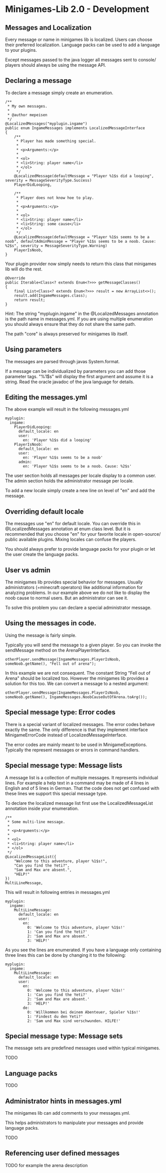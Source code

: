 # Minigames-Lib 2.0 - Development

## Messages and Localization

Every message or name in minigames lib is localized. Users can choose their preferred localization. Language packs
can be used to add a language to your plugins.

Except messages passed to the java logger all messages sent to console/ players should always be using the message API.

## Declaring a message

To declare a message simply create an enumeration.

    /**
     * My own messages.
     *
     * @author mepeisen
     */
    @LocalizedMessages("myplugin.ingame")
    public enum IngameMessages implements LocalizedMessageInterface
    {
        /**
         * Player has made something special.
         *
         * <p>Arguments:</p>
         *
         * <ol>
         * <li>String: player name</li>
         * </ol>
         */
        @LocalizedMessage(defaultMessage = "Player %1$s did a looping", severity = MessageSeverityType.Success)
        PlayerDidLooping,
        
        /**
         * Player does not know hoe to play.
         *
         * <p>Arguments:</p>
         *
         * <ol>
         * <li>String: player name</li>
         * <li>String: some cause</li>
         * </ol>
         */
        @LocalizedMessage(defaultMessage = "Player %1$s seems to be a noob", defaultAdminMessage = "Player %1$s seems to be a noob. Cause: %2$s", severity = MessageSeverityType.Warning)
        PlayerIsNoob,
    }
    
Your plugin provider now simply needs to return this class that minigames lib will do the rest.

    @Override
    public Iterable<Class<? extends Enum<?>>> getMessageClasses()
    {
        final List<Class<? extends Enum<?>>> result = new ArrayList<>();
        result.add(IngameMessages.class);
        return result;
    }
    
Hint: The string "myplugin.ingame" in the @LocalizedMessages annotation is the path name in messages.yml.
If you are using multiple enumeration you should always ensure that they do not share the same path.

The path "core" is always preserved for minigames lib itself.

## Using parameters

The messages are parsed through javas System.format.

If a message can be individualized by parameters you can add those parameter tags. "%1$s" will display the first argument and assume it is a string.
Read the oracle javadoc of the java language for details.

## Editing the messages.yml

The above example will result in the following messages.yml

    myplugin:
      ingame:
        PlayerDidLooping:
          default_locale: en
          user:
            en: 'Player %1$s did a looping'
        PlayerIsNoob:
          default_locale: en
          user:
            en: 'Player %1$s seems to be a noob'
          admin:
            en: 'Player %1$s seems to be a noob. Cause: %2$s'

The user section holds all messages per locale display to a common user. The admin section holds the administrator message per locale.

To add a new locale simply create a new line on level of "en" and add the message.

## Overriding default locale

The messages use "en" for default locale. You can override this in @LocalizedMessages annotation at enum class level.
But it is recommended that you choose "en" for your favorite locale in open-source/ public available plugins. Mixing locales
can confuse the players.

You should always prefer to provide language packs for your plugin or let the user create the language packs.

## User vs admin

The minigames lib provides special behavior for messages. Usually administrators (=minecraft operators) like additional
information for analyzing problems. In our example above we do not like to display the noob cause to normal users.
But an administrator can see it.

To solve this problem you can declare a special administrator message.

## Using the messages in code.

Using the message is fairly simple.

Typically you will send the message to a given player. So you can invoke the sendMessage method on the ArenaPlayerInterface.

    otherPlayer.sendMessage(IngameMessages.PlayerIsNoob, someNoob.getName(), "Fell out of arena");

In this example we are not consequent. The constant String "Fell out of Arena" should be localized too. However the minigames lib
provides a solution for this too. We can convert a message to a nested argument:

    otherPlayer.sendMessage(IngameMessages.PlayerIsNoob, someNoob.getName(), IngameMessages.NoobCauseOutOfArena.toArg());

## Special message type: Error codes

There is a special variant of localized messages. The error codes behave exactly the same. The only difference is that
they implement interface MinigameErrorCode instead of LocalizedMessageInterface.

The error codes are mainly meant to be used in MinigameExceptions. Typically the represent messages or errors in command
handlers.

## Special message type: Message lists

A message list is a collection of multiple messages. It represents individual lines.
For example a help text in a command may be made of 4 lines in English and of 5 lines
in German. That the code does not get confused with these lines we support
this special message type.

To declare the localized message list first use the LocalizedMessageList annotation inside your enumeration.

    /**
     * Some multi-line message.
     * 
     * <p>Arguments:</p>
     *
     * <ol>
     * <li>String: player name</li>
     * </ol>
     */
    @LocalizedMessageList({
        "Welcome to this adventure, player %1$s!",
        "Can you find the Yeti?",
        "Sam and Max are absent.",
        "HELP!"
    })
    MultiLineMessage,

This will result in following entries in messages.yml

    myplugin:
      ingame:
        MultiLineMessage:
          default_locale: en
          user:
            en:
              0: 'Welcome to this adventure, player %1$s!'
              1: 'Can you find the Yeti?'
              2: 'Sam and Max are absent.'
              3: 'HELP!'

As you see the lines are enumerated. If you have a language only containing three lines this can be done by changing
it to the following:

    myplugin:
      ingame:
        MultiLineMessage:
          default_locale: en
          user:
            en:
              0: 'Welcome to this adventure, player %1$s!'
              1: 'Can you find the Yeti?'
              2: 'Sam and Max are absent.'
              3: 'HELP!'
            de:
              0: 'Willkommen bei deinem Abenteuer, Spieler %1$s!'
              1: 'Findest du den Yeti?'
              2: 'Sam und Max sind verschwunden. HILFE!'

## Special message type: Message sets

The message sets are predefined messages used within typical minigames.

TODO

## Language packs

TODO

## Administrator hints in messages.yml

The minigames lib can add comments to your messages.yml.

This helps administrators to manipulate your messages and provide language packs.

TODO

## Referencing user defined messages

TODO for example the arena description

